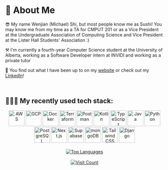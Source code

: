 <div>
    <h1>🚀 About Me</h1>
    <div>
        <p>😎 My name Wenjian (Michael) Shi, but most people know me as Sushi! You may know me from my time as a TA for CMPUT 201 or as a Vice President at the Undergraduate Association of Computing Science and Vice President at the Lister Hall Students' Association :)</p>
        <p>⚒️ I'm currently a fourth-year Computer Science student at the University of Alberta, working as a Software Developer intern at INVIDI and working as a private tutor</p>
        <p>📨 You find out what I have been up to on my <a href="https://www.mshi.ca/">website</a> or check out my <a href="https://www.linkedin.com/in/wjshi/">LinkedIn</a>!</p>
    </div>
    <br>
    <h2>🧑🏻‍💻 My recently used tech stack:</h2>
    <div align="center">
        <!-- Cloud & Infrastructure -->
        <img width="50" src="https://user-images.githubusercontent.com/25181517/183896132-54262f2e-6d98-41e3-8888-e40ab5a17326.png" alt="AWS" title="AWS"/>
        <img width="50" src="https://user-images.githubusercontent.com/25181517/183911547-990692bc-8411-4878-99a0-43506cdb69cf.png" alt="GCP" title="GCP"/>
        <img width="50" src="https://user-images.githubusercontent.com/25181517/117207330-263ba280-adf4-11eb-9b97-0ac5b40bc3be.png" alt="Docker" title="Docker"/>
        <img width="50" src="https://user-images.githubusercontent.com/25181517/183345121-36788a6e-5462-424a-be67-af1ebeda79a2.png" alt="Terraform" title="Terraform"/>
        <img width="50" src="https://user-images.githubusercontent.com/25181517/192109061-e138ca71-337c-4019-8d42-4792fdaa7128.png" alt="Postman" title="Postman"/>
        <!-- Programming Languages -->
        <img width="50" src="https://user-images.githubusercontent.com/25181517/185062810-7ee0c3d2-17f2-4a98-9d8a-a9576947692b.png" alt="Kotlin" title="Kotlin"/>
        <img width="50" src="https://user-images.githubusercontent.com/25181517/183890598-19a0ac2d-e88a-4005-a8df-1ee36782fde1.png" alt="TypeScript" title="TypeScript"/>
        <img width="50" src="https://user-images.githubusercontent.com/25181517/117201156-9a724800-adec-11eb-9a9d-3cd0f67da4bc.png" alt="Java" title="Java"/>
        <img width="50" src="https://user-images.githubusercontent.com/25181517/183423507-c056a6f9-1ba8-4312-a350-19bcbc5a8697.png" alt="Python" title="Python"/>
        <img width="50" src="https://user-images.githubusercontent.com/25181517/117208740-bfb78400-adf5-11eb-97bb-09072b6bedfc.png" alt="PostgreSQL" title="PostgreSQL"/>
        <!-- Databases & Frameworks -->
        <img width="50" src="https://github.com/marwin1991/profile-technology-icons/assets/136815194/5f8c622c-c217-4649-b0a9-7e0ee24bd704" alt="Next.js" title="Next.js"/>
        <img width="50" src="https://github.com/user-attachments/assets/e40fc76b-c8d8-47c3-bb53-c7795abaf596" alt="Supabase" title="Supabase"/>
        <img width="50" src="https://user-images.githubusercontent.com/25181517/182884177-d48a8579-2cd0-447a-b9a6-ffc7cb02560e.png" alt="mongoDB" title="mongoDB"/>
        <img width="50" src="https://user-images.githubusercontent.com/25181517/202896760-337261ed-ee92-4979-84c4-d4b829c7355d.png" alt="Tailwind CSS" title="Tailwind CSS"/>
        <img width="50" src="https://github.com/marwin1991/profile-technology-icons/assets/62091613/9bf5650b-e534-4eae-8a26-8379d076f3b4" alt="Django" title="Django"/>
    </div>
    <br>
    <div align="center">
        <a href="https://github.com/micsushi" class="w-full max-w-md">
            <img src="https://github-readme-stats.vercel.app/api/top-langs/?username=micsushi&theme=dark&hide_border=false&include_all_commits=false&count_private=false&layout=compact" alt="Top Languages" class="w-full"/>
        </a>
    </div>
    <br>
    <div align="center">
        <a href="https://visitcount.itsvg.in">
            <img src="https://visitcount.itsvg.in/api?id=micsushi&icon=0&color=0" alt="Visit Count"/>
        </a>
    </div>
</div>
